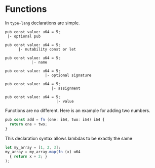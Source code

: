 # Functions

In `type-lang` declarations are simple.

```
pub const value: u64 = 5;
 |- optional pub

pub const value: u64 = 5;
      |- mutability const or let

pub const value: u64 = 5;
            |- name

pub const value: u64 = 5;
                  |- optional signature

pub const value: u64 = 5;
                     |- assignment

pub const value: u64 = 5;
                       |- value
```

Functions are no different. Here is an example for adding two numbers.

```ts
pub const add = fn (one: i64, two: i64) i64 {
  return one + two;
} 
```

This declaration syntax allows lambdas to be exactly the same

```ts
let my_array = [1, 2, 3];
my_array = my_array.map(fn (x) u64 
  { return x + 2; }
);
```


